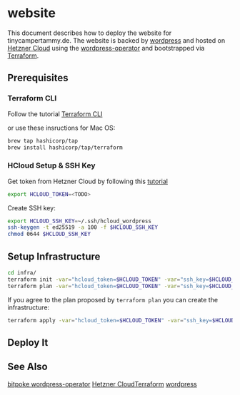 # website

This document describes how to deploy the website for tinycampertammy.de. The website is backed by [wordpress](https://wordpress.org) and hosted on [Hetzner Cloud](https://www.hetzner.com/cloud) using the [wordpress-operator](https://github.com/bitpoke/wordpress-operator) and bootstrapped via [Terraform](https://registry.terraform.io/providers/hetznercloud/hcloud/latest/docs).

## Prerequisites

### Terraform CLI

Follow the tutorial [Terraform CLI](https://learn.hashicorp.com/tutorials/terraform/install-cli#install-terraform)

or use these insructions for Mac OS:

```bash
brew tap hashicorp/tap
brew install hashicorp/tap/terraform
```

### HCloud Setup & SSH Key

Get token from Hetzner Cloud by following this [tutorial](https://docs.hetzner.com/cloud/api/getting-started/generating-api-token/)

```bash
export HCLOUD_TOKEN=<TODO>
```

Create SSH key:

```bash
export HCLOUD_SSH_KEY=~/.ssh/hcloud_wordpress
ssh-keygen -t ed25519 -a 100 -f $HCLOUD_SSH_KEY
chmod 0644 $HCLOUD_SSH_KEY
```

## Setup Infrastructure

```bash
cd infra/
terraform init -var="hcloud_token=$HCLOUD_TOKEN" -var="ssh_key=$HCLOUD_SSH_KEY"
terraform plan -var="hcloud_token=$HCLOUD_TOKEN" -var="ssh_key=$HCLOUD_SSH_KEY"
```

If you agree to the plan proposed by `terraform plan` you can create the infrastructure:

```bash
terraform apply -var="hcloud_token=$HCLOUD_TOKEN" -var="ssh_key=$HCLOUD_SSH_KEY"
```

## Deploy It

## See Also

[bitpoke wordpress-operator](https://github.com/bitpoke/wordpress-operator)
[Hetzner Cloud](https://www.hetzner.com/cloud)[Terraform](https://registry.terraform.io/providers/hetznercloud/hcloud/latest/docs)
[wordpress](https://wordpress.org)
